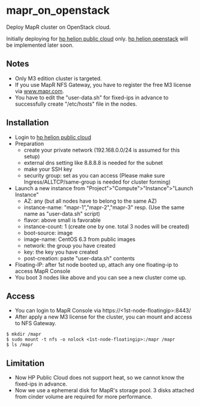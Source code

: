 mapr_on_openstack
=================

Deploy MapR cluster on OpenStack cloud.

Initially deploying for [hp helion public cloud](https://horizon.hpcloud.com) only.
[hp helion openstack](https://helion.hpwsportal.com/) will be implemented later soon.

Notes
-----
* Only M3 edition cluster is targeted.
* If you use MapR NFS Gateway, you have to register the free M3 license via www.mapr.com.
* You have to edit the "user-data.sh" for fixed-ips in advance to successfully create "/etc/hosts" file in the nodes.
 
Installation
------------
* Login to [hp helion public cloud](https://horizon.hpcloud.com)
* Preparation
  - create your private network (192.168.0.0/24 is assumed for this setup)
  - external dns setting like 8.8.8.8 is needed for the subnet
  - make your SSH key
  - security group: set as you can access (Please make sure Ingress/ALLTCP/same-group is needed for cluster forming)
* Launch a new instance from "Project">"Compute">"Instance">"Launch Instance"
  - AZ: any (but all nodes have to belong to the same AZ)
  - instance-name: "mapr-1","mapr-2","mapr-3" resp. (Use the same name as "user-data.sh" script)
  - flavor: above small is favorable
  - instance-count: 1 (create one by one. total 3 nodes will be created)
  - boot-source: image
  - image-name: CentOS 6.3 from public images
  - network: the group you have created
  - key: the key you have created
  - post-creation: paste "user-data.sh" contents
* Floating-IP: after 1st node booted up, attach any one floating-ip to access MapR Console
* You boot 3 nodes like above and you can see a new cluster come up.

Access
------
* You can login to MapR Console via https://<1st-node-floatingip>:8443/
* After apply a new M3 license for the cluster, you can mount and access to NFS Gateway.

`$ mkdir /mapr`  
`$ sudo mount -t nfs -o nolock <1st-node-floatingip>:/mapr /mapr`  
`$ ls /mapr  `  

Limitation
----------
* Now HP Public Cloud does not support heat, so we cannot know the fixed-ips in advance.
* Now we use a ephemeral disk for MapR's storage pool. 3 disks attached from cinder volume are required for more performance.
